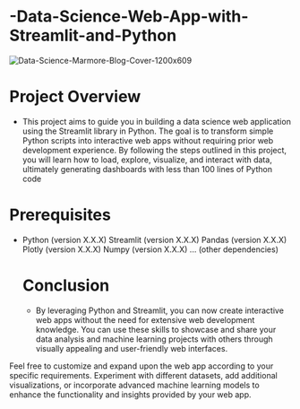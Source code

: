 # -Data-Science-Web-App-with-Streamlit-and-Python

![Data-Science-Marmore-Blog-Cover-1200x609](https://github.com/yashd0/Build-a-Data-Science-Web-App-with-Streamlit-and-Python/assets/109656499/7b0e6ecc-9591-4512-9734-2f3079f0fb41)


# Project Overview
* This project aims to guide you in building a data science web application using the Streamlit library in Python. The goal is to transform simple Python scripts into interactive web apps without requiring prior web development experience. By following the steps outlined in this project, you will learn how to load, explore, visualize, and interact with data, ultimately generating dashboards with less than 100 lines of Python code

# Prerequisites
* Python (version X.X.X)
Streamlit (version X.X.X)
Pandas (version X.X.X)
Plotly (version X.X.X)
Numpy (version X.X.X)
... (other dependencies)


  # Conclusion
  * By leveraging Python and Streamlit, you can now create interactive web apps without the need for extensive web development knowledge. You can use these skills to showcase and share your data analysis and machine learning projects with others through visually appealing and user-friendly web interfaces.

Feel free to customize and expand upon the web app according to your specific requirements. Experiment with different datasets, add additional visualizations, or incorporate advanced machine learning models to enhance the functionality and insights provided by your web app.

